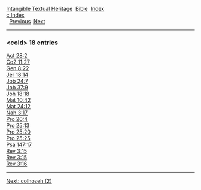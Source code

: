 [Intangible Textual Heritage](../../index)  [Bible](../index) 
[Index](index)   
[c Index](_c_)  
  [Previous](c02288)  [Next](c02290) 

------------------------------------------------------------------------

### &lt;cold&gt; 18 entries

[Act 28:2](../kjv/act028.htm#002)  
[Co2 11:27](../kjv/co2011.htm#027)  
[Gen 8:22](../kjv/gen008.htm#022)  
[Jer 18:14](../kjv/jer018.htm#014)  
[Job 24:7](../kjv/job024.htm#007)  
[Job 37:9](../kjv/job037.htm#009)  
[Joh 18:18](../kjv/joh018.htm#018)  
[Mat 10:42](../kjv/mat010.htm#042)  
[Mat 24:12](../kjv/mat024.htm#012)  
[Nah 3:17](../kjv/nah003.htm#017)  
[Pro 20:4](../kjv/pro020.htm#004)  
[Pro 25:13](../kjv/pro025.htm#013)  
[Pro 25:20](../kjv/pro025.htm#020)  
[Pro 25:25](../kjv/pro025.htm#025)  
[Psa 147:17](../kjv/psa147.htm#017)  
[Rev 3:15](../kjv/rev003.htm#015)  
[Rev 3:15](../kjv/rev003.htm#015)  
[Rev 3:16](../kjv/rev003.htm#016)  

------------------------------------------------------------------------

[Next: colhozeh (2)](c02290)
